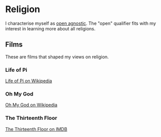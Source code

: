 # Religion

I characterise myself as [open agnostic](http://en.wikipedia.org/wiki/Agnosticism).
The "open" qualifier fits with my interest in learning more about all
religions.


## Films

These are films that shaped my views on religion.


### Life of Pi

[Life of Pi on Wikipedia](https://en.wikipedia.org/wiki/Life_of_Pi_%28film%29)


### Oh My God

[Oh My God on Wikipedia](http://en.wikipedia.org/wiki/Oh_My_God_%282009_film%29)


### The Thirteenth Floor

[The Thirteenth Floor on IMDB](http://www.imdb.com/title/tt0139809/)
